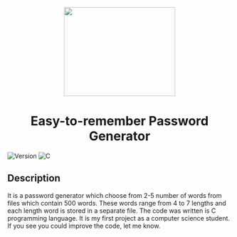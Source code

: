 <p align="center">
  <img width="250" height="200" src="https://github.com/rohan-bhautoo/Point-Of-Sales-System/blob/master/pointofsales/src/main/java/com/pointofsales/Image/POS-icon.png">
</p>
<h1 align="center">Easy-to-remember Password Generator</h1>
<p>
  <img alt="Version" src="https://img.shields.io/badge/version-1.0.0-brightgreen.svg" />
  <img alt="C" src="https://img.shields.io/badge/C-00599C?logo=c&logoColor=white" />
</p>

## Description
It is a password generator which choose from 2-5 number of words from files which contain 500 words. These words range from 4 to 7 lengths and each length word is stored in a separate file. 
The code was written is C programming language.
It is my first project as a computer science student. If you see you could improve the code, let me know.
